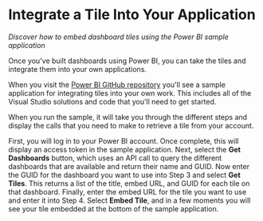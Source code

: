 <properties
   pageTitle="Integrate a Tile Into Your Application"
   description="See how to embed dashboard tiles using the Power BI sample application."
   services="powerbi"
   documentationCenter=""
   authors="davidiseminger"
   manager="mblythe"
   editor=""
   tags=""
   featuredVideoId="ttjGtYl4qJU"
   featuredVideoThumb=""
   courseDuration=""/>

<tags
   ms.service="powerbi"
   ms.devlang="NA"
   ms.topic="article"
   ms.tgt_pltfrm="NA"
   ms.workload="powerbi"
   ms.date="02/20/2016"
   ms.author="v-jescoo"/>

# Integrate a Tile Into Your Application

*Discover how to embed dashboard tiles using the Power BI sample application*

Once you've built dashboards using Power BI, you can take the tiles and integrate them into your own applications.

When you visit the [Power BI GitHub repository](https://github.com/Microsoft/PowerBI-CSharp/tree/master/samples/webforms/embed-a-tile-into-an-app "Power BI Tile Integration Sample Application") you'll see a sample application for integrating tiles into your own work. This includes all of the Visual Studio solutions and code that you'll need to get started.

When you run the sample, it will take you through the different steps and display the calls that you need to make to retrieve a tile from your account.

First, you will log in to your Power BI account. Once complete, this will display an access token in the sample application. Next, select the **Get Dashboards** button, which uses an API call to query the different dashboards that are available and return their name and GUID. Now enter the GUID for the dashboard you want to use into Step 3 and select **Get Tiles**. This returns a list of the title, embed URL, and GUID for each tile on that dashboard. Finally, enter the embed URL for the tile you want to use and enter it into Step 4. Select **Embed Tile**, and in a few moments you will see your tile embedded at the bottom of the sample application.
